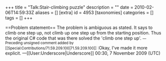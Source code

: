 +++
title = "Talk:Stair-climbing puzzle"
description = ""
date = 2010-02-06T14:59:33Z
aliases = []
[extra]
id = 4953
[taxonomies]
categories = []
tags = []
+++

==Problem statement==
The problem is ambiguous as stated. It says to climb one step up, not climb up one step up from the starting position. Thus the original C# code that was there solved the 'climb one step up'. <span style="font-size: smaller;" class="autosigned">—Preceding unsigned comment added by [[Special:Contributions/71.59.209.100|71.59.209.100]]</span>
:Okay, I've made it more explicit. —[[User:Underscore|Underscore]] 00:30, 7 November 2009 (UTC)
